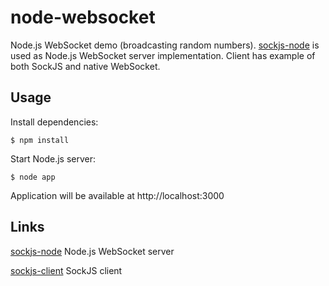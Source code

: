 node-websocket
===============

Node.js WebSocket demo (broadcasting random numbers).
[sockjs-node](https://github.com/sockjs/sockjs-node) is used as Node.js WebSocket server implementation.
Client has example of both SockJS and native WebSocket.

## Usage

 Install dependencies:

    $ npm install

 Start Node.js server:

    $ node app

 Application will be available at http://localhost:3000

## Links

 [sockjs-node](https://github.com/sockjs/sockjs-node) Node.js WebSocket server

 [sockjs-client](https://github.com/sockjs/sockjs-client) SockJS client



